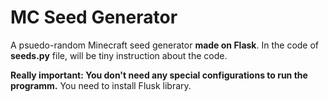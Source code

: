 # MC Seed Generator

A psuedo-random Minecraft seed generator <b>made on Flask</b>.
In the code of <b>seeds.py</b> file, will be tiny instruction about the code.
 
<b>Really important: You don't need any special configurations to run the programm.</b>
You need to install Flusk library.
